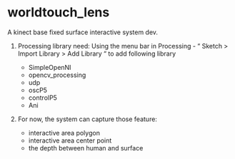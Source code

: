 worldtouch_lens
==========

A kinect base fixed surface interactive system dev.
1. Processing library need:
     Using the menu bar in Processing -  “ Sketch > Import Library > Add Library “
     to add following library

     - SimpleOpenNI
     - opencv_processing
     - udp
     - oscP5
     - controlP5
     - Ani

2. For now, the system can capture those feature:
     - interactive area polygon
     - interactive area center point
     - the depth between human and surface
